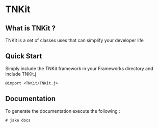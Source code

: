 # TNKit

## What is TNKit ?

TNKit is a set of classes uses that can simplify your developer life

## Quick Start

Simply include the TNKit framework in your Frameworks directory and include TNKit.j

    @import <TNKit/TNKit.j>

## Documentation
To generate the documentation execute the following :

    # jake docs
